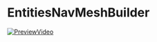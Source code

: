 # EntitiesNavMeshBuilder

[![PreviewVideo](https://github.com/bustedbunny/EntitiesNavMeshBuilder/assets/30902981/f3bd9dea-e9eb-474c-ae6b-0f4c86ddc98b)](https://www.youtube.com/watch?v=9Z5d9XStRzQ)